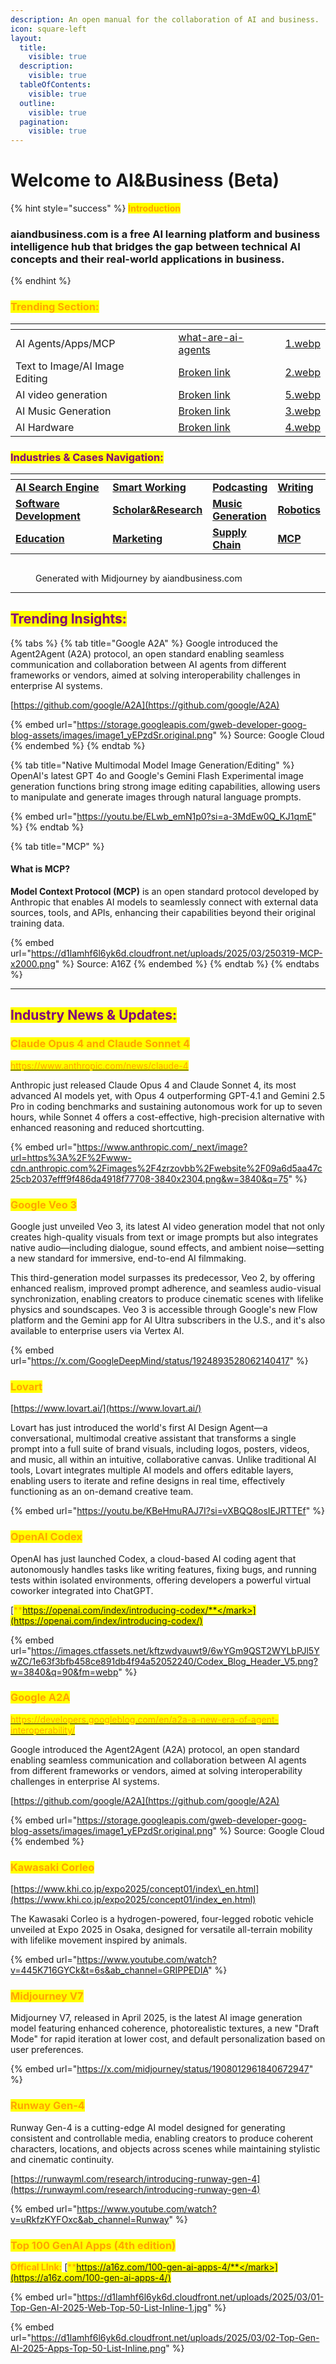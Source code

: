 ```yaml
---
description: An open manual for the collaboration of AI and business.
icon: square-left
layout:
  title:
    visible: true
  description:
    visible: true
  tableOfContents:
    visible: true
  outline:
    visible: true
  pagination:
    visible: true
---
```


# Welcome to AI\&Business (Beta)

{% hint style="success" %}
<mark style="color:orange;">**Introduction**</mark>

### **aiandbusiness.com is a free AI learning platform and business intelligence hub that bridges the gap between technical AI concepts and their real-world applications in business.**
{% endhint %}

### <mark style="color:orange;">Trending Section:</mark>

<table data-view="cards"><thead><tr><th></th><th></th><th data-hidden data-card-target data-type="content-ref"></th><th data-hidden data-card-cover data-type="files"></th></tr></thead><tbody><tr><td>AI Agents/Apps/MCP</td><td></td><td><a href="ai-agent-apps/what-are-ai-agents/">what-are-ai-agents</a></td><td><a href=".gitbook/assets/1.webp">1.webp</a></td></tr><tr><td>Text to Image/AI Image Editing</td><td></td><td><a href="broken-reference">Broken link</a></td><td><a href=".gitbook/assets/2.webp">2.webp</a></td></tr><tr><td>AI video generation</td><td></td><td><a href="broken-reference">Broken link</a></td><td><a href=".gitbook/assets/5.webp">5.webp</a></td></tr><tr><td>AI Music Generation</td><td></td><td><a href="broken-reference">Broken link</a></td><td><a href=".gitbook/assets/3.webp">3.webp</a></td></tr><tr><td>AI Hardware</td><td></td><td><a href="broken-reference">Broken link</a></td><td><a href=".gitbook/assets/4.webp">4.webp</a></td></tr></tbody></table>

### <mark style="color:purple;">Industries & Cases Navigation:</mark>

<table data-header-hidden><thead><tr><th width="223"></th><th></th><th></th><th></th></tr></thead><tbody><tr><td><a href="industries-and-cases/ai-search-engine/"><strong>AI Search Engine</strong></a></td><td><a href="industries-and-cases/smart-working/"><strong>Smart Working</strong></a></td><td><a href="industries-and-cases/podcasting/"><strong>Podcasting</strong></a></td><td><a href="industries-and-cases/writing/"><strong>Writing</strong></a></td></tr><tr><td><a href="industries-and-cases/software-development-tools-assistants-agents/"><strong>Software Development</strong></a></td><td><a href="industries-and-cases/scholar-and-research/"><strong>Scholar&#x26;Research</strong></a></td><td><a href="sound-and-music/music-generation/"><strong>Music Generation</strong></a></td><td><a href="industries-and-cases/robotics-embodied-intelligence/"><strong>Robotics</strong></a></td></tr><tr><td><a href="industries-and-cases/education/"><strong>Education</strong></a></td><td><a href="industries-and-cases/marketing/"><strong>Marketing</strong></a></td><td><a href="industries-and-cases/supply-chain/"><strong>Supply Chain</strong></a></td><td><a href="ai-agent-apps/agent-to-agent-protocol/model-context-protocol-mcp.md"><strong>MCP</strong></a></td></tr></tbody></table>

<figure><img src=".gitbook/assets/AIandBusiness (1).webp" alt=""><figcaption><p>Generated with Midjourney by aiandbusiness.com</p></figcaption></figure>

***

## <mark style="color:purple;">Trending Insights</mark><mark style="color:purple;">**:**</mark>

{% tabs %}
{% tab title="Google A2A" %}
Google introduced the Agent2Agent (A2A) protocol, an open standard enabling seamless communication and collaboration between AI agents from different frameworks or vendors, aimed at solving interoperability challenges in enterprise AI systems.

[https://github.com/google/A2A](https://github.com/google/A2A)

{% embed url="https://storage.googleapis.com/gweb-developer-goog-blog-assets/images/image1_yEPzdSr.original.png" %}
Source: Google Cloud
{% endembed %}
{% endtab %}

{% tab title="Native Multimodal Model Image Generation/Editing" %}
OpenAI's latest GPT 4o and Google's Gemini Flash Experimental image generation functions bring strong image editing capabilities, allowing users to manipulate and generate images through natural language prompts.

{% embed url="https://youtu.be/ELwb_emN1p0?si=a-3MdEw0Q_KJ1qmE" %}
{% endtab %}

{% tab title="MCP" %}
#### What is MCP?

**Model Context Protocol (MCP)** is an open standard protocol developed by Anthropic that enables AI models to seamlessly connect with external data sources, tools, and APIs, enhancing their capabilities beyond their original training data.

{% embed url="https://d1lamhf6l6yk6d.cloudfront.net/uploads/2025/03/250319-MCP-x2000.png" %}
Source: A16Z
{% endembed %}
{% endtab %}
{% endtabs %}

***

## <mark style="color:purple;">**Industry News & Updates:**</mark>

### <mark style="color:orange;">Claude Opus 4 and Claude Sonnet 4</mark>

[<mark style="color:orange;">https://www.anthropic.com/news/claude-4</mark>](https://www.anthropic.com/news/claude-4)

Anthropic just released Claude Opus 4 and Claude Sonnet 4, its most advanced AI models yet, with Opus 4 outperforming GPT-4.1 and Gemini 2.5 Pro in coding benchmarks and sustaining autonomous work for up to seven hours, while Sonnet 4 offers a cost-effective, high-precision alternative with enhanced reasoning and reduced shortcutting.&#x20;

{% embed url="https://www.anthropic.com/_next/image?url=https%3A%2F%2Fwww-cdn.anthropic.com%2Fimages%2F4zrzovbb%2Fwebsite%2F09a6d5aa47c25cb2037efff9f486da4918f77708-3840x2304.png&w=3840&q=75" %}

### <mark style="color:orange;">Google Veo 3</mark>

Google just unveiled Veo 3, its latest AI video generation model that not only creates high-quality visuals from text or image prompts but also integrates native audio—including dialogue, sound effects, and ambient noise—setting a new standard for immersive, end-to-end AI filmmaking.

This third-generation model surpasses its predecessor, Veo 2, by offering enhanced realism, improved prompt adherence, and seamless audio-visual synchronization, enabling creators to produce cinematic scenes with lifelike physics and soundscapes. Veo 3 is accessible through Google's new Flow platform and the Gemini app for AI Ultra subscribers in the U.S., and it's also available to enterprise users via Vertex AI.

{% embed url="https://x.com/GoogleDeepMind/status/1924893528062140417" %}

### <mark style="color:orange;">Lovart</mark>

[https://www.lovart.ai/](https://www.lovart.ai/)

Lovart has just introduced the world's first AI Design Agent—a conversational, multimodal creative assistant that transforms a single prompt into a full suite of brand visuals, including logos, posters, videos, and music, all within an intuitive, collaborative canvas. Unlike traditional AI tools, Lovart integrates multiple AI models and offers editable layers, enabling users to iterate and refine designs in real time, effectively functioning as an on-demand creative team.

{% embed url="https://youtu.be/KBeHmuRAJ7I?si=vXBQQ8osIEJRTTEf" %}

### <mark style="color:orange;">**OpenAI Codex**</mark>

OpenAI has just launched Codex, a cloud-based AI coding agent that autonomously handles tasks like writing features, fixing bugs, and running tests within isolated environments, offering developers a powerful virtual coworker integrated into ChatGPT.

[<mark style="color:orange;">**https://openai.com/index/introducing-codex/**</mark>](https://openai.com/index/introducing-codex/)

{% embed url="https://images.ctfassets.net/kftzwdyauwt9/6wYGm9QST2WYLbPJl5YwZC/1e63f3bfb458ce891db4f94a52052240/Codex_Blog_Header_V5.png?w=3840&q=90&fm=webp" %}

### <mark style="color:orange;">Google A2A</mark>

[<mark style="color:orange;">https://developers.googleblog.com/en/a2a-a-new-era-of-agent-interoperability/</mark>](https://developers.googleblog.com/en/a2a-a-new-era-of-agent-interoperability/)

Google introduced the Agent2Agent (A2A) protocol, an open standard enabling seamless communication and collaboration between AI agents from different frameworks or vendors, aimed at solving interoperability challenges in enterprise AI systems.

[https://github.com/google/A2A](https://github.com/google/A2A)

{% embed url="https://storage.googleapis.com/gweb-developer-goog-blog-assets/images/image1_yEPzdSr.original.png" %}
Source: Google Cloud
{% endembed %}

### <mark style="color:orange;">Kawasaki Corleo</mark>

[https://www.khi.co.jp/expo2025/concept01/index\_en.html](https://www.khi.co.jp/expo2025/concept01/index_en.html)

The Kawasaki Corleo is a hydrogen-powered, four-legged robotic vehicle unveiled at Expo 2025 in Osaka, designed for versatile all-terrain mobility with lifelike movement inspired by animals.

{% embed url="https://www.youtube.com/watch?v=445K716GYCk&t=6s&ab_channel=GRIPPEDIA" %}

### <mark style="color:orange;">**Midjourney V7**</mark>

Midjourney V7, released in April 2025, is the latest AI image generation model featuring enhanced coherence, photorealistic textures, a new "Draft Mode" for rapid iteration at lower cost, and default personalization based on user preferences.

{% embed url="https://x.com/midjourney/status/1908012961840672947" %}

### <mark style="color:orange;">Runway Gen-4</mark>

Runway Gen-4 is a cutting-edge AI model designed for generating consistent and controllable media, enabling creators to produce coherent characters, locations, and objects across scenes while maintaining stylistic and cinematic continuity.

[https://runwayml.com/research/introducing-runway-gen-4](https://runwayml.com/research/introducing-runway-gen-4)

{% embed url="https://www.youtube.com/watch?v=uRkfzKYFOxc&ab_channel=Runway" %}

### <mark style="color:orange;">**Top 100 GenAI Apps (4th edition)**</mark>

<mark style="color:orange;">**Offical LInk:**</mark> [<mark style="color:orange;">**https://a16z.com/100-gen-ai-apps-4/**</mark>](https://a16z.com/100-gen-ai-apps-4/)

{% embed url="https://d1lamhf6l6yk6d.cloudfront.net/uploads/2025/03/01-Top-Gen-AI-2025-Web-Top-50-List-Inline-1.jpg" %}

{% embed url="https://d1lamhf6l6yk6d.cloudfront.net/uploads/2025/03/02-Top-Gen-AI-2025-Apps-Top-50-List-Inline.png" %}



